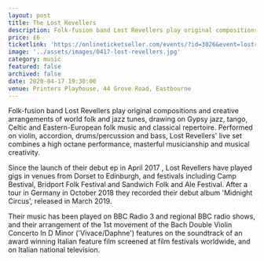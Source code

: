 ```yaml
---
layout: post
title: The Lost Revellers
description: Folk-fusion band Lost Revellers play original compositions and creative arrangements of world folk and jazz tunes
price: £6
ticketlink: 'https://onlineticketseller.com/events/?id=3026&event=lostrevellersinconcert'
image: '../assets/images/0417-lost-revellers.jpg'
category: music
featured: false
archived: false
date: 2020-04-17 19:30:00
venue: Printers Playhouse, 44 Grove Road, Eastbourne
---
```


Folk-fusion band Lost Revellers play original compositions and creative arrangements of world folk and jazz tunes, drawing on Gypsy jazz, tango, Celtic and Eastern-European folk music and classical repertoire. Performed on violin, accordion, drums/percussion and bass, Lost Revellers' live set combines a high octane performance, masterful musicianship and musical creativity.   

Since the launch of their debut ep in April 2017 , Lost Revellers have played gigs in venues from Dorset to Edinburgh, and festivals including Camp Bestival, Bridport Folk Festival and Sandwich Folk and Ale Festival. After a tour in Germany in October 2018 they recorded  their debut album 'Midnight Circus', released in March 2019.

Their music has been played on BBC Radio 3 and regional BBC radio shows, and their arrangement of the 1st movement of the Bach Double Violin Concerto In D Minor ('Vivace/Daphne') features on the soundtrack of an award winning Italian feature film screened at film festivals worldwide, and on Italian national television. 